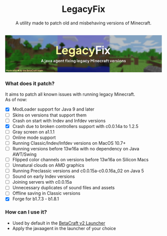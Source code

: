<div align="center">
<h1>LegacyFix</h1>
<span>A utility made to patch old and misbehaving versions of Minecraft.</span>
</div>
<br>

![](/.github/img/banner.webp)

### What does it patch?
It aims to patch all known issues with running legacy Minecraft.<br>
As of now:
- [x] ModLoader support for Java 9 and later
- [ ] Skins on versions that support them
- [ ] Crash on start with Indev and Infdev versions
- [x] Crash due to broken controllers support with c0.0.14a to 1.2.5
- [ ] Gray screen on a1.1.1
- [ ] Online mode support
- [ ] Running Classic/Indev/Infdev versions on MacOS 10.7+
- [ ] Running versions before 13w16a with no dependency on Java AWT/Swing
- [ ] Flipped color channels on versions before 13w16a on Silicon Macs
- [ ] Unnatural clouds on AMD graphics
- [ ] Running Preclassic versions and c0.0.15a-c0.0.16a_02 on Java 5
- [ ] Sound on early Indev versions
- [ ] Joining servers with c0.0.15a
- [ ] Unnecessary duplicates of sound files and assets
- [ ] Offline saving in Classic versions
- [x] Forge for b1.7.3 - b1.8.1

### How can I use it?
- Used by default in the [BetaCraft v2 Launcher](https://github.com/betacraftuk/betacraft-launcher/tree/v2)
- Apply the javaagent in the launcher of your choice
